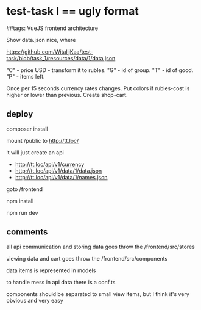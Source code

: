 # test-task I == ugly format

##tags: VueJS frontend architecture

Show data.json nice, where

https://github.com/WitalijKaa/test-task/blob/task_1/resources/data/1/data.json

"C" - price USD - transform it to rubles.
"G" - id of group.
"T" - id of good.
"P" - items left.

Once per 15 seconds currency rates changes. Put colors if rubles-cost is higher or lower than previous. Create shop-cart.

## deploy

composer install

mount /public to http://tt.loc/

it will just create an api

- http://tt.loc/api/v1/currency
- http://tt.loc/api/v1/data/1/data.json
- http://tt.loc/api/v1/data/1/names.json

goto /frontend

npm install

npm run dev

## comments

all api communication and storing data goes throw the /frontend/src/stores

viewing data and cart goes throw the /frontend/src/components

data items is represented in models

to handle mess in api data there is a conf.ts

components should be separated to small view items, but I think it's very obvious and very easy
